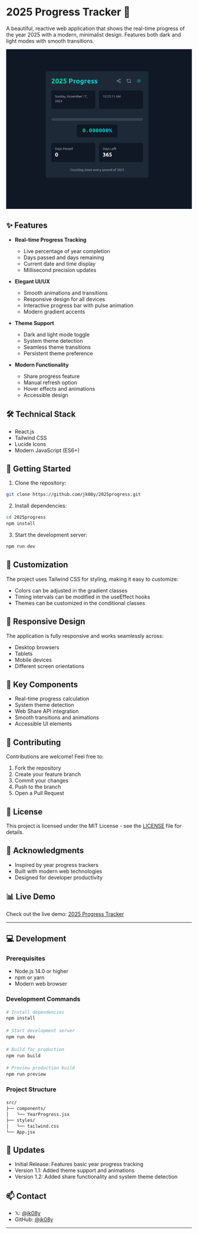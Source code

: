 # 2025 Progress Tracker 🚀

A beautiful, reactive web application that shows the real-time progress of the year 2025 with a modern, minimalist design. Features both dark and light modes with smooth transitions.

![2025 Progress Tracker](https://raw.githubusercontent.com/jk08y/2025progress/refs/heads/main/public/Screenshot%20from%202024-11-17%2010-25-53.png)

## ✨ Features

- **Real-time Progress Tracking**
  - Live percentage of year completion
  - Days passed and days remaining
  - Current date and time display
  - Millisecond precision updates

- **Elegant UI/UX**
  - Smooth animations and transitions
  - Responsive design for all devices
  - Interactive progress bar with pulse animation
  - Modern gradient accents

- **Theme Support**
  - Dark and light mode toggle
  - System theme detection
  - Seamless theme transitions
  - Persistent theme preference

- **Modern Functionality**
  - Share progress feature
  - Manual refresh option
  - Hover effects and animations
  - Accessible design

## 🛠️ Technical Stack

- React.js
- Tailwind CSS
- Lucide Icons
- Modern JavaScript (ES6+)

## 🚀 Getting Started

1. Clone the repository:
```bash
git clone https://github.com/jk08y/2025progress.git
```

2. Install dependencies:
```bash
cd 2025progress
npm install
```

3. Start the development server:
```bash
npm run dev
```

## 🎨 Customization

The project uses Tailwind CSS for styling, making it easy to customize:

- Colors can be adjusted in the gradient classes
- Timing intervals can be modified in the useEffect hooks
- Themes can be customized in the conditional classes

## 📱 Responsive Design

The application is fully responsive and works seamlessly across:
- Desktop browsers
- Tablets
- Mobile devices
- Different screen orientations

## 🌟 Key Components

- Real-time progress calculation
- System theme detection
- Web Share API integration
- Smooth transitions and animations
- Accessible UI elements

## 🤝 Contributing

Contributions are welcome! Feel free to:
1. Fork the repository
2. Create your feature branch
3. Commit your changes
4. Push to the branch
5. Open a Pull Request

## 📄 License

This project is licensed under the MIT License - see the [LICENSE](LICENSE) file for details.

## 🙏 Acknowledgments

- Inspired by year progress trackers
- Built with modern web technologies
- Designed for developer productivity

## 📊 Live Demo

Check out the live demo: [2025 Progress Tracker](https://2025progress.vercel.app/)

---

## 💻 Development

### Prerequisites
- Node.js 14.0 or higher
- npm or yarn
- Modern web browser

### Development Commands
```bash
# Install dependencies
npm install

# Start development server
npm run dev

# Build for production
npm run build

# Preview production build
npm run preview
```

### Project Structure
```
src/
├── components/
│   └── YearProgress.jsx
├── styles/
│   └── tailwind.css
└── App.jsx
```

## 🔄 Updates

- Initial Release: Features basic year progress tracking
- Version 1.1: Added theme support and animations
- Version 1.2: Added share functionality and system theme detection

## 📫 Contact

-  𝕏: [@jk08y](https://x.com/jk08y)
- GitHub: [@jk08y](https://github.com/jk08y)

---
